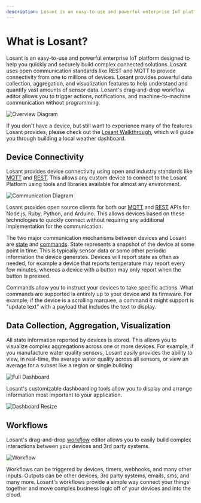 ```yaml
---
description: Losant is an easy-to-use and powerful enterprise IoT platform designed to help you quickly and securely build complex connected solutions.
---
```


# What is Losant?

Losant is an easy-to-use and powerful enterprise IoT platform designed to help you quickly and securely build complex connected solutions. Losant uses open communication standards like REST and MQTT to provide connectivity from one to millions of devices. Losant provides powerful data collection, aggregation, and visualization features to help understand and quantify vast amounts of sensor data. Losant's drag-and-drop workflow editor allows you to trigger actions, notifications, and machine-to-machine communication without programming.

![Overview Diagram](/images/getting-started/overview-diagram.png "Overview Diagram")

If you don't have a device, but still want to experience many of the features Losant provides, please check out the [Losant Walkthrough](/getting-started/walkthrough/), which will guide you through building a local weather dashboard.

## Device Connectivity

Losant provides device connectivity using open and industry standards like [MQTT](/mqtt/overview/) and [REST](/rest-api/overview/). This allows any custom device to connect to the Losant Platform using tools and libraries available for almost any environment.

![Communication Diagram](/images/getting-started/communication-diagram.png "Communication Diagram")

Losant provides open source clients for both our [MQTT](/mqtt/overview/) and [REST](/rest-api/overview/) APIs for Node.js, Ruby, Python, and Arduino. This allows devices based on these technologies to quickly connect without requiring any additional implementation for the communication.

The two major communication mechanisms between devices and Losant are [state](/devices/state/) and [commands](/devices/commands/). State represents a snapshot of the device at some point in time. This is typically sensor data or some other periodic information the device generates. Devices will report state as often as needed, for example a device that reports temperature may report every few minutes, whereas a device with a button may only report when the button is pressed.

Commands allow you to instruct your devices to take specific actions. What commands are supported is entirely up to your device and its firmware. For example, if the device is a scrolling marquee, a command it might support is "update text" with a payload that includes the text to display.

## Data Collection, Aggregation, Visualization

All state information reported by devices is stored. This allows you to visualize complex aggregations across one or more devices. For example, if you manufacture water quality sensors, Losant easily provides the ability to view, in real-time, the average water quality across all sensors, or view an average for a subset like a region or single building.

![Full Dashboard](/images/getting-started/walkthrough/dashboard-full.png "Full Dashboard")

Losant's customizable dashboarding tools allow you to display and arrange information most important to your application.

![Dashboard Resize](/images/getting-started/walkthrough/dashboard-resize.gif "Dashboard Resize")

## Workflows

Losant's drag-and-drop [workflow](/workflows/overview/) editor allows you to easily build complex interactions between your devices and 3rd party systems.

![Workflow](/images/getting-started/workflow.png "Workflow")

Workflows can be triggered by devices, timers, webhooks, and many other inputs. Outputs can be other devices, 3rd party systems, emails, sms, and many more. Losant's workflows provide a simple way connect your things together and move complex business logic off of your devices and into the cloud.

